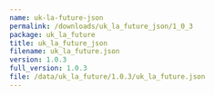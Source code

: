 ```yaml
---
name: uk-la-future-json
permalink: /downloads/uk_la_future_json/1_0_3
package: uk_la_future
title: uk_la_future_json
filename: uk_la_future.json
version: 1.0.3
full_version: 1.0.3
file: /data/uk_la_future/1.0.3/uk_la_future.json
---
```

